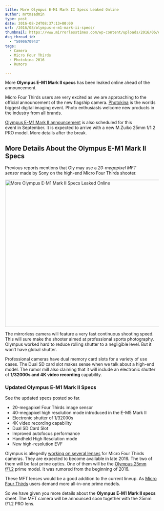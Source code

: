 ```yaml
---
title: More Olympus E-M1 Mark II Specs Leaked Online
author: mrtmsadmin
type: post
date: 2016-08-24T08:37:13+00:00
url: /2016/08/olympus-e-m1-mark-ii-specs/
thumbnail: https://www.mirrorlesstimes.com/wp-content/uploads/2016/06/olympus-e-m1ii-dual-sd-card.png
dsq_thread_id:
  - "5090670943"
tags:
  - Camera
  - Micro Four Thirds
  - Photokina 2016
  - Rumors

---
```

More **Olympus E-M1 Mark II specs** has been leaked online ahead of the announcement.

Micro Four Thirds users are very excited as we are approaching to the official announcement of the new flagship camera. <a title="photokina 2014" href="https://www.mirrorlesstimes.com/tag/photokina-2016/" target="_blank">Photokina</a> is the worlds biggest digital imaging event. Photo enthusiasts welcome new products in the industry from all brands.

[Olympus E-M1 Mark II announcement][1] is also scheduled for this event in September. It is expected to arrive with a new M.Zuiko 25mm f/1.2 PRO model. More details after the break. <!--more-->

## More Details About the Olympus E-M1 Mark II Specs

Previous reports mentions that Oly may use a _20-megapixel MFT sensor_ made by Sony on the high-end Micro Four Thirds shooter.

<img class="alignnone wp-image-172 size-full" title="More Olympus E-M1 Mark II Specs Leaked Online" src="https://i2.wp.com/www.mirrorlesstimes.com/wp-content/uploads/2016/04/olympus-e-m1-mark-ii-rumors.jpg?resize=600%2C480&#038;ssl=1" alt="More Olympus E-M1 Mark II Specs Leaked Online" width="600" height="480" srcset="https://i2.wp.com/www.mirrorlesstimes.com/wp-content/uploads/2016/04/olympus-e-m1-mark-ii-rumors.jpg?w=800&ssl=1 800w, https://i2.wp.com/www.mirrorlesstimes.com/wp-content/uploads/2016/04/olympus-e-m1-mark-ii-rumors.jpg?resize=300%2C240&ssl=1 300w, https://i2.wp.com/www.mirrorlesstimes.com/wp-content/uploads/2016/04/olympus-e-m1-mark-ii-rumors.jpg?resize=768%2C614&ssl=1 768w" sizes="(max-width: 600px) 100vw, 600px" data-recalc-dims="1" /> 

The mirrorless camera will feature a very fast continuous shooting speed. This will sure make the shooter aimed at professional sports photography. Olympus worked hard to reduce rolling shutter to a negligible level. But it won’t have global shutter.

Professional cameras have dual memory card slots for a variety of use cases. The Dual SD card slot makes sense when we talk about a high-end model. The rumor mill also claiming that it will include an electronic shutter of **1/32000s and 4K video recording** capability.

### Updated Olympus E-M1 Mark II Specs

See the updated specs posted so far.

  * 20-megapixel Four Thirds image sensor
  * 40-megapixel high resolution mode introduced in the E-M5 Mark II
  * Electronic shutter of 1/32000s
  * 4K video recording capability
  * Dual SD Card Slot
  * Improved autofocus performance
  * Handheld High Resolution mode
  * New high-resolution EVF

Olympus is allegedly [working on several lenses][2] for Micro Four Thirds cameras. They are expected to become available in late 2016. The two of them will be fast prime optics. One of them will be the [Olympus 25mm f/1.2][3] prime model. It was rumored from the beginning of 2016.

These MFT lenses would be a good addition to the current lineup. As [Micro Four Thirds][4] users demand more all-in-one prime models.

So we have given you more details about the **Olympus E-M1 Mark II specs** sheet. The MFT camera will be announced soon together with the 25mm f/1.2 PRO lens.

 [1]: https://www.mirrorlesstimes.com/2016/04/olympus-e-m1-mark-ii-announcement/
 [2]: https://www.mirrorlesstimes.com/2016/08/olympus-f1-2-prime-lenses/
 [3]: https://www.mirrorlesstimes.com/2016/04/olympus-25mm-f1-2-lens-rumored-released-mid-2016/
 [4]: https://www.mirrorlesstimes.com/tag/micro-four-thirds/